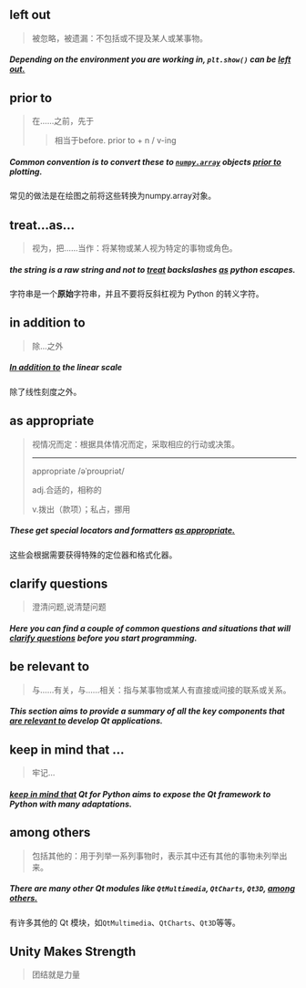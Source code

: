 ## left out

> 被忽略，被遗漏：不包括或不提及某人或某事物。

##### Depending on the environment you are working in, `plt.show()` can be <u>left out.</u>

## prior to

> 在……之前，先于
>
> > 相当于before.
> > prior to + n / v-ing

##### Common convention is to convert these to [`numpy.array`](https://numpy.org/doc/stable/reference/generated/numpy.array.html#numpy.array) objects <u>prior to</u> plotting.

常见的做法是在绘图之前将这些转换为numpy.array对象。

## treat…as…

>  视为，把……当作：将某物或某人视为特定的事物或角色。

##### the string is a *raw* string and not to <u>treat</u> backslashes <u>as</u> python escapes.

字符串是一个**原始**字符串，并且不要将反斜杠视为 Python 的转义字符。

## in addition to

> 除...之外

##### <u>In addition to</u> the linear scale

除了线性刻度之外。

## as appropriate

> 视情况而定：根据具体情况而定，采取相应的行动或决策。
>
> ---
>
> appropriate /əˈproʊpriət/
>
> adj.合适的，相称的
>
> v.拨出（款项）；私占，挪用

##### These get special locators and formatters <u>**as appropriate**.</u>

这些会根据需要获得特殊的定位器和格式化器。

## clarify questions

> 澄清问题,说清楚问题

##### Here you can find a couple of common questions and situations that will <u>**clarify questions**</u> before you start programming.

## be relevant to

> 与……有关，与……相关：指与某事物或某人有直接或间接的联系或关系。

##### This section aims to provide a summary of all the key components that <u>**are relevant to**</u> develop Qt applications.

## keep in mind that ...

> 牢记...

##### **<u>keep in mind that</u>** Qt for Python aims to expose the Qt framework to Python with many adaptations.

## among others

> 包括其他的：用于列举一系列事物时，表示其中还有其他的事物未列举出来。

##### There are many other Qt modules like `QtMultimedia`, `QtCharts`, `Qt3D`, <u>**among others.**</u>

有许多其他的 Qt 模块，如`QtMultimedia`、`QtCharts`、`Qt3D`等等。

## Unity Makes Strength

> 团结就是力量